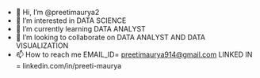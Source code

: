 - 👋 Hi, I’m @preetimaurya2
- 👀 I’m interested in DATA SCIENCE
- 🌱 I’m currently learning DATA ANALYST
- 💞️ I’m looking to collaborate on DATA ANALYST AND DATA VISUALIZATION
- 📫 How to reach me EMAIL_ID= preetimaurya914@gmail.com
                     LINKED IN = linkedin.com/in/preeti-maurya
<!---
preetimaurya2/preetimaurya2 is a ✨ special ✨ repository because its `README.md` (this file) appears on your GitHub profile.
You can click the Preview link to take a look at your changes.
--->
